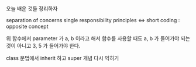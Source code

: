 오늘 배운 것들 정리하자

separation of concerns
single responsibility principles <=> short coding : opposite concept
<script>
// 함수 선언
function add (a: number, b: number) {
  return a + b
}

// 함수 사용
add(3, 5)

</script>
위 함수에서 parameter 가 a, b 이라고 해서 함수를 사용할 때도 a, b 가 들어가야 되는 것이 아니고 3, 5 가 들어가야 한다.

class 문법에서 inherit 하고 super 개념 다시 익히기